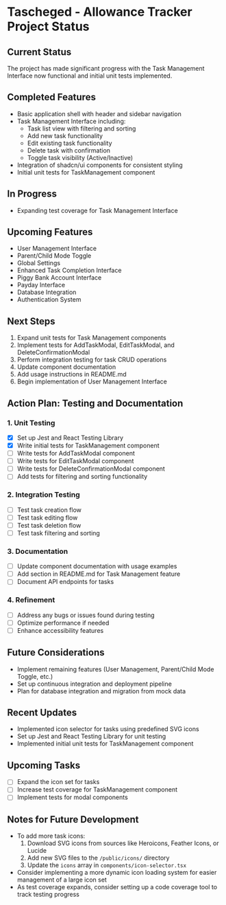 # Tascheged - Allowance Tracker Project Status

## Current Status
The project has made significant progress with the Task Management Interface now functional and initial unit tests implemented.

## Completed Features
- Basic application shell with header and sidebar navigation
- Task Management Interface including:
  - Task list view with filtering and sorting
  - Add new task functionality
  - Edit existing task functionality
  - Delete task with confirmation
  - Toggle task visibility (Active/Inactive)
- Integration of shadcn/ui components for consistent styling
- Initial unit tests for TaskManagement component

## In Progress
- Expanding test coverage for Task Management Interface

## Upcoming Features
- User Management Interface
- Parent/Child Mode Toggle
- Global Settings
- Enhanced Task Completion Interface
- Piggy Bank Account Interface
- Payday Interface
- Database Integration
- Authentication System

## Next Steps
1. Expand unit tests for Task Management components
2. Implement tests for AddTaskModal, EditTaskModal, and DeleteConfirmationModal
3. Perform integration testing for task CRUD operations
4. Update component documentation
5. Add usage instructions in README.md
6. Begin implementation of User Management Interface

## Action Plan: Testing and Documentation

### 1. Unit Testing
- [x] Set up Jest and React Testing Library
- [x] Write initial tests for TaskManagement component
- [ ] Write tests for AddTaskModal component
- [ ] Write tests for EditTaskModal component
- [ ] Write tests for DeleteConfirmationModal component
- [ ] Add tests for filtering and sorting functionality

### 2. Integration Testing
- [ ] Test task creation flow
- [ ] Test task editing flow
- [ ] Test task deletion flow
- [ ] Test task filtering and sorting

### 3. Documentation
- [ ] Update component documentation with usage examples
- [ ] Add section in README.md for Task Management feature
- [ ] Document API endpoints for tasks

### 4. Refinement
- [ ] Address any bugs or issues found during testing
- [ ] Optimize performance if needed
- [ ] Enhance accessibility features

## Future Considerations
- Implement remaining features (User Management, Parent/Child Mode Toggle, etc.)
- Set up continuous integration and deployment pipeline
- Plan for database integration and migration from mock data

## Recent Updates
- Implemented icon selector for tasks using predefined SVG icons
- Set up Jest and React Testing Library for unit testing
- Implemented initial unit tests for TaskManagement component

## Upcoming Tasks
- [ ] Expand the icon set for tasks
- [ ] Increase test coverage for TaskManagement component
- [ ] Implement tests for modal components

## Notes for Future Development
- To add more task icons:
  1. Download SVG icons from sources like Heroicons, Feather Icons, or Lucide
  2. Add new SVG files to the `/public/icons/` directory
  3. Update the `icons` array in `components/icon-selector.tsx`
- Consider implementing a more dynamic icon loading system for easier management of a large icon set
- As test coverage expands, consider setting up a code coverage tool to track testing progress
